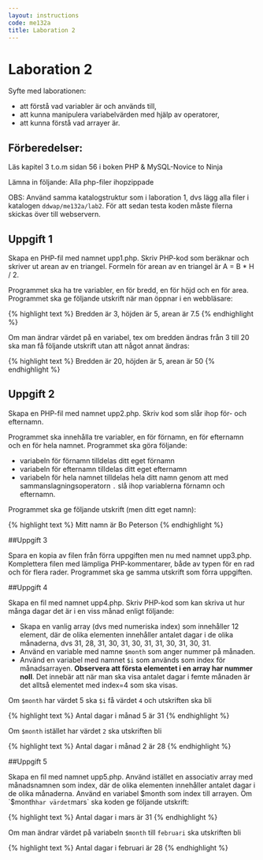 ```yaml
---
layout: instructions
code: me132a
title: Laboration 2
---
```


# Laboration 2

Syfte med laborationen:

- att förstå vad variabler är och används till,
- att kunna manipulera variabelvärden med hjälp av operatorer,
- att kunna förstå vad arrayer är.

## Förberedelser:

Läs kapitel 3 t.o.m sidan 56 i boken PHP & MySQL-Novice to Ninja

Lämna in följande: Alla php-filer ihopzippade

OBS: Använd samma katalogstruktur som i laboration 1, dvs lägg alla filer i katalogen `ddwap/me132a/lab2`. För att sedan testa koden måste filerna skickas över till webservern.

## Uppgift 1

Skapa en PHP-fil med namnet upp1.php. Skriv PHP-kod som beräknar och skriver ut arean av en triangel. Formeln för arean av en triangel är A = B * H / 2. 

Programmet ska ha tre variabler, en för bredd, en för höjd och en för area. Programmet ska ge följande utskrift när man öppnar i en webbläsare:

{% highlight text %}
Bredden är 3, höjden är 5, arean är 7.5
{% endhighlight %}

Om man ändrar värdet på en variabel, tex om bredden ändras från 3 till 20 ska man få följande utskrift utan att något annat ändras:

{% highlight text %}
Bredden är 20, höjden är 5, arean är 50
{% endhighlight %}

## Uppgift 2

Skapa en PHP-fil med namnet upp2.php. Skriv kod som slår ihop för- och efternamn.  

Programmet ska innehålla tre variabler, en för förnamn, en för efternamn och en för hela namnet. Programmet ska göra följande:

- variabeln för förnamn tilldelas ditt eget förnamn
- variabeln för efternamn tilldelas ditt eget efternamn
- variabeln för hela namnet tilldelas hela ditt namn genom att med sammanslagningsoperatorn `.` slå ihop variablerna förnamn och efternamn.

Programmet ska ge följande utskrift (men ditt eget namn):

{% highlight text %}
Mitt namn är Bo Peterson
{% endhighlight %}

##Uppgift 3

Spara en kopia av filen från förra uppgiften men nu med namnet upp3.php. Komplettera filen med lämpliga PHP-kommentarer, både av typen för en rad och för flera rader. Programmet ska ge samma utskrift som förra uppgiften.  

##Uppgift 4

Skapa en fil med namnet upp4.php. Skriv PHP-kod som kan skriva ut hur många dagar det är i en viss månad enligt följande:

- Skapa en vanlig array (dvs med numeriska index) som innehåller 12 element, där de olika elementen innehåller antalet dagar i de olika månaderna, dvs 31, 28, 31, 30, 31, 30, 31, 31, 30, 31, 30, 31.
- Använd en variable med namne `$month` som anger nummer på månaden.
- Använd en variabel med namnet `$i` som används som index för månadsarrayen. **Observera att första elementet i en array har nummer noll**. Det innebär att när man ska visa antalet dagar i femte månaden är det alltså elementet med index=4 som ska visas.

Om `$month` har värdet 5 ska `$i` få värdet `4` och utskriften ska bli

{% highlight text %}
Antal dagar i månad 5 är 31
{% endhighlight %} 

Om `$month` istället har värdet `2` ska utskriften bli

{% highlight text %}
Antal dagar i månad 2 är 28
{% endhighlight %} 
 
##Uppgift 5

Skapa en fil med namnet upp5.php. Använd istället en associativ array med månadsnamnen som index, där de olika elementen innehåller antalet dagar i de olika månaderna. Använd en variabel $month som index till arrayen. Om `$month` har värdet `mars` ska koden ge följande utskrift:

{% highlight text %}
Antal dagar i mars är 31
{% endhighlight %}

Om man ändrar värdet på variabeln `$month` till `februari` ska utskriften bli

{% highlight text %}
Antal dagar i februari är 28
{% endhighlight %}
